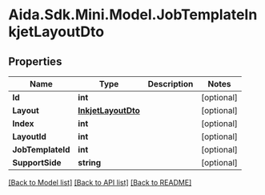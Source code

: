 # Aida.Sdk.Mini.Model.JobTemplateInkjetLayoutDto

## Properties

Name | Type | Description | Notes
------------ | ------------- | ------------- | -------------
**Id** | **int** |  | [optional] 
**Layout** | [**InkjetLayoutDto**](InkjetLayoutDto.md) |  | [optional] 
**Index** | **int** |  | [optional] 
**LayoutId** | **int** |  | [optional] 
**JobTemplateId** | **int** |  | [optional] 
**SupportSide** | **string** |  | [optional] 

[[Back to Model list]](../README.md#documentation-for-models) [[Back to API list]](../README.md#documentation-for-api-endpoints) [[Back to README]](../README.md)

